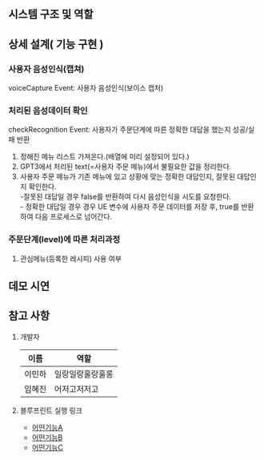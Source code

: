 ## 시스템 구조 및 역할

## 상세 설계( 기능 구현 )
### 사용자 음성인식(캡쳐)
voiceCapture Event: 사용자 음성인식(보이스 캡처)
### 처리된 음성데이터 확인
checkRecognition Event: 사용자가 주문단계에 따른 정확한 대답을 했는지 성공/실패 반환
1. 정해진 메뉴 리스트 가져온다.(배열에 미리 설정되어 있다.)
2. GPT3에서 처리된 text(=사용자 주문 메뉴)에서 불필요한 값을 정리한다.
3. 사용자 주문 메뉴가 기존 메뉴에 있고 상황에 맞는 정확한 대답인지, 잘못된 대답인지 확인한다. <br> -잘못된 대답일 경우 false를 반환하여 다시 음성인식을 시도를 요청한다. <br> - 정확한 대답일 경우 경우 UE 변수에 사용자 주문 데이터를 저장 후, true를 반환하여 다음 프로세스로 넘어간다.

### 주문단계(level)에 따른 처리과정
1. 관심메뉴(등록한 레시피) 사용 여부


## 데모 시연

## 참고 사항
1. 개발자

    |이름|역할|
    |------|---|
    |이민하|일랑일랑홀랑훌롱|
    |임혜진|어저고저저고|

2. 블루프린트 실행 링크
      * [어떤기능A](http://www.naver.com)
      * [어떤기능B](http://www.naver.com)
      * [어떤기능C](http://www.naver.com)
